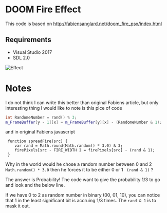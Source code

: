 # DOOM Fire Effect
This code is based on 
http://fabiensanglard.net/doom_fire_psx/index.html

## Requirements
* Visual Studio 2017  
* SDL 2.0  

![Effect](./img/doomfire.gif)

# Notes
I do not think I can write this better than original Fabiens article, but only interesting thing I would like to note is this pice of code

``` cpp
int RandomeNumber = rand() % 3;
m_FrameBuffer[y - 1][x] = m_FrameBuffer[y][x] - (RandomeNumber & 1);
```

and in original Fabiens javascript

```
 function spreadFire(src) {
    var rand = Math.round(Math.random() * 3.0) & 3;
    firePixels[src - FIRE_WIDTH ] = firePixels[src] - (rand & 1);
 }
```
Why in the world would he chose a random number between 0 and 2  ``` Math.random() * 3.0 ``` then he forces it to be either 0 or 1 ``` 
(rand & 1) ``` ?

The answer is Probability! 
The code want to give the probability 1/3 to go and look and the below line.

If we have 0 to 2 as random number in binary (00, 01, 10), you can notice that 1 in the least significant bit is accruing 1/3 times. 
The ``` rand & 1 ``` is to mask it out.  
